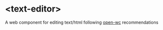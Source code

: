 # \<text-editor>
A web component for editing text/html following
[open-wc](https://github.com/open-wc/open-wc) recommendations
